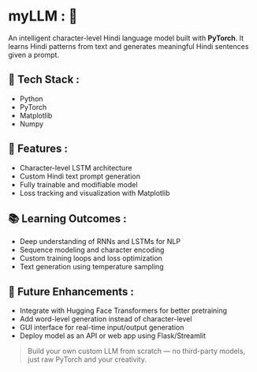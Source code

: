# myLLM : 🧠

An intelligent character-level Hindi language model built with **PyTorch**. It learns Hindi patterns from text and generates meaningful Hindi sentences given a prompt.

## 🧰 Tech Stack :
- Python
- PyTorch
- Matplotlib
- Numpy

## 🎯 Features : 
- Character-level LSTM architecture
- Custom Hindi text prompt generation
- Fully trainable and modifiable model
- Loss tracking and visualization with Matplotlib

## 📚 Learning Outcomes :
- Deep understanding of RNNs and LSTMs for NLP
- Sequence modeling and character encoding
- Custom training loops and loss optimization
- Text generation using temperature sampling

## 🔮 Future Enhancements :
- Integrate with Hugging Face Transformers for better pretraining
- Add word-level generation instead of character-level
- GUI interface for real-time input/output generation
- Deploy model as an API or web app using Flask/Streamlit

> Build your own custom LLM from scratch — no third-party models, just raw PyTorch and your creativity.
